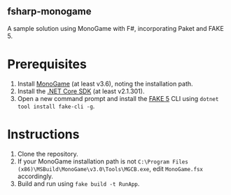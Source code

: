 ## fsharp-monogame

A sample solution using MonoGame with F#, incorporating Paket and FAKE 5.

# Prerequisites

1. Install [MonoGame](http://www.monogame.net/downloads/) (at least v3.6), noting the installation path.
2. Install the [.NET Core SDK](https://www.microsoft.com/net/download/) (at least v2.1.301).
3. Open a new command prompt and install the [FAKE 5](https://fake.build/fake-gettingstarted.html) CLI using `dotnet tool install fake-cli -g`.

# Instructions

1. Clone the repository.
2. If your MonoGame installation path is not `C:\Program Files (x86)\MSBuild\MonoGame\v3.0\Tools\MGCB.exe`, edit `MonoGame.fsx` accordingly.
3. Build and run using `fake build -t RunApp`.
